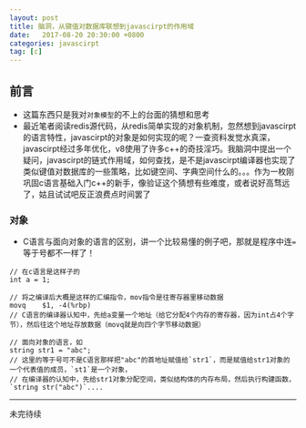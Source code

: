 ```yaml
---
layout: post
title: 脑洞，从键值对数据库联想到javascirpt的作用域
date:   2017-08-20 20:30:00 +0800
categories: javascirpt
tag: [c]
---
```


## 前言

- 这篇东西只是我对`对象模型`的不上的台面的猜想和思考
- 最近笔者阅读redis源代码，从redis简单实现的对象机制，忽然想到javascirpt的语言特性，javascirpt的对象是如何实现的呢？一查资料发觉水真深，javascirpt经过多年优化，v8使用了许多c++的奇技淫巧。我脑洞中提出一个疑问，javascirpt的链式作用域，如何查找，是不是javascirpt编译器也实现了类似键值对数据库的一些策略，比如键空间、字典空间什么的。。。作为一枚刚巩固c语言基础入门c++的新手，像验证这个猜想有些难度，或者说好高骛远了，姑且试试吧反正浪费点时间罢了

### 对象

- C语言与面向对象的语言的区别，讲一个比较易懂的例子吧，那就是程序中连`=`等于号都不一样了！

```
// 在c语言是这样子的
int a = 1;

// 将之编译后大概是这样的汇编指令，mov指令是往寄存器里移动数据
movq	$1, -4(%rbp)
// C语言的编译器认知中，先给a变量一个地址（给它分配4个内存的寄存器，因为int占4个字节），然后往这个地址存放数据（movq就是向四个字节移动数据）
```

```
// 面向对象的语言，如
string str1 = "abc";
// 这里的等于号可不是C语言那样把"abc"的首地址赋值给`str1`，而是赋值给str1对象的一个代表值的成员，`st1`是一个对象，
// 在编译器的认知中，先给str1对象分配空间，类似结构体的内存布局，然后执行构建函数，`string str("abc")`....
```


----
未完待续